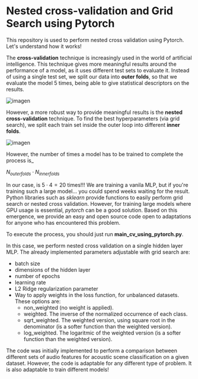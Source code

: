 # Nested cross-validation and Grid Search using Pytorch
This repository is used to perform nested cross validation using Pytorch.
Let's understand how it works!

The **cross-validation** technique is increasingly used in the world of artificial intelligence. This technique gives more meaningful results around the performance of a model, as it uses different test sets to evaluate it. Instead of using a single test set, we split our data into **outer folds**, so that we evaluate the model 5 times, being able to give statistical descriptors on the results. 

![imagen](https://github.com/user-attachments/assets/87d2aca5-0562-4bb1-b598-f2142fd78b95)

However, a more robust way to provide meaningful results is the **nested cross-validation** technique. To find the best hyperparameters (via grid search), we split each train set inside the outer loop into different **inner folds**. 

![imagen](https://github.com/user-attachments/assets/4d976299-d070-495b-b69c-f962a5507b1c)

However, the number of times a model has to be trained to complete the process is_

$N_{outer folds} \cdot N_{inner folds}$ 

In our case, is $5 \cdot 4 = 20$ times!!! We are training a vanila MLP, but if you're training such a large model... you could spend weeks waiting for the result. Python libraries such as *sklearn* provide functions to easily perform grid search or nested cross validation. However, for training large models where GPU usage is essential, *pytorch* can be a good solution. Based on this emergence, we provide an easy and open source code open to adaptations for anyone who has encountered this problem. 

To execute the process, you should just run **main_cv_using_pytorch.py**. 

In this case, we perform nested cross validation on a single hidden layer MLP.
The already implemented parameters adjustable with grid search are:
- batch size
- dimensions of the hidden layer
- number of epochs
- learning rate
- L2 Ridge regularization parameter
- Way to apply weights in the loss function, for unbalanced datasets. These options are:
  - non_weighted (no weight is applied).
  - weighted. The inverse of the normalized occurrence of each class.
  - sqrt_weighted. The weighted version, using square root in the denominator (is a softer function than the weighted version).
  - log_weighted. The logaritmic of the weighted version (is a softer function than the weighted version).

The code was initially implemented to perform a comparison between different sets of audio features for acoustic scene classification on a given dataset.
However, the code is adaptable for any different type of problem. It is also adaptable to train different models!

